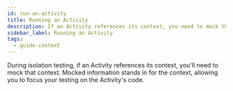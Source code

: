 ```yaml
---
id: run-an-activity
title: Running an Activity
description: If an Activity references its context, you need to mock that context when testing in isolation.
sidebar_label: Running an Activity
tags:
  - guide-context
---
```


During isolation testing, if an Activity references its context, you'll need to mock that context. Mocked information stands in for the context, allowing you to focus your testing on the Activity's code.
